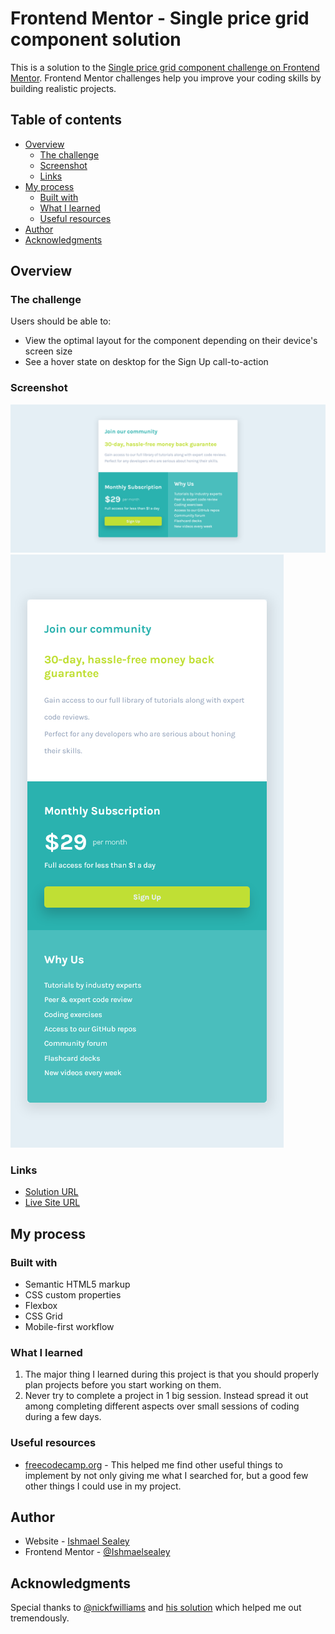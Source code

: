 # Frontend Mentor - Single price grid component solution

This is a solution to the [Single price grid component challenge on Frontend Mentor](https://www.frontendmentor.io/challenges/single-price-grid-component-5ce41129d0ff452fec5abbbc). Frontend Mentor challenges help you improve your coding skills by building realistic projects.

## Table of contents

- [Overview](##overview)
  - [The challenge](###the-challenge)
  - [Screenshot](###screenshot)
  - [Links](###links)
- [My process](##my-process)
  - [Built with](###built-with)
  - [What I learned](###what-i-learned)
  - [Useful resources](###useful-resources)
- [Author](##author)
- [Acknowledgments](##acknowledgments)

## Overview

### The challenge

Users should be able to:

- View the optimal layout for the component depending on their device's screen size
- See a hover state on desktop for the Sign Up call-to-action

### Screenshot

![My Desktop Screenshot](./images/complete-desktop.png)
![My Mobile Screenshot](./images/complete-mobile.png)

### Links

- [Solution URL](https://www.frontendmentor.io/solutions/responsive-landing-with-css-grid-DWN_ZHi6X)
- [Live Site URL](https://ishmaelsealey.github.io/fem-single-price-grid/)

## My process

### Built with

- Semantic HTML5 markup
- CSS custom properties
- Flexbox
- CSS Grid
- Mobile-first workflow

### What I learned

1. The major thing I learned during this project is that you should properly plan projects before you start working on them.
2. Never try to complete a project in 1 big session. Instead spread it out among completing different aspects over small sessions of coding during a few days.

### Useful resources

- [freecodecamp.org](https://www.freecodecamp.org) - This helped me find other useful things to implement by not only giving me what I searched for, but a good few other things I could use in my project.

## Author

- Website - [Ishmael Sealey](http://ishmael-sealey.000webhostapp.com/)
- Frontend Mentor - [@Ishmaelsealey](https://www.frontendmentor.io/profile/Ishmaelsealey)

## Acknowledgments

Special thanks to [@nickfwilliams](https://www.frontendmentor.io/profile/nickfwilliams) and [his solution](https://www.frontendmentor.io/solutions/mobile-first-single-price-component-page-using-grid-WY29SdyRF) which helped me out tremendously.
